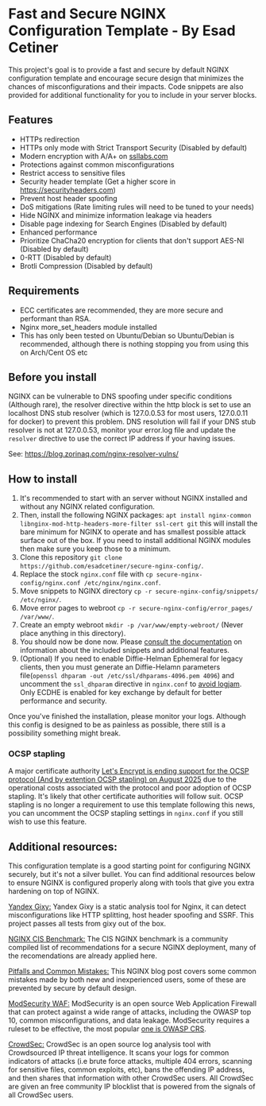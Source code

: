 # Fast and Secure NGINX Configuration Template - By Esad Cetiner
This project's goal is to provide a fast and secure by default NGINX configuration template and encourage secure design that minimizes the chances of misconfigurations and their impacts. Code snippets are also provided for additional functionality for you to include in your server blocks.

## Features
- HTTPs redirection
- HTTPs only mode with Strict Transport Security (Disabled by default)
- Modern encryption with A/A+ on [ssllabs.com](https://www.ssllabs.com/)
- Protections against common misconfigurations
- Restrict access to sensitive files
- Security header template (Get a higher score in https://securityheaders.com)
- Prevent host header spoofing
- DoS mitigations (Rate limiting rules will need to be tuned to your needs)
- Hide NGINX and minimize information leakage via headers
- Disable page indexing for Search Engines (Disabled by default)
- Enhanced performance
- Prioritize ChaCha20 encryption for clients that don't support AES-NI (Disabled by default)
- 0-RTT (Disabled by default)
- Brotli Compression (Disabled by default)

## Requirements
- ECC certificates are recommended, they are more secure and performant than RSA.
- Nginx more_set_headers module installed
- This has only been tested on Ubuntu/Debian so Ubuntu/Debian is recommended, although there is nothing stopping you from using this on Arch/Cent OS etc

## Before you install

NGINX can be vulnerable to DNS spoofing under specific conditions (Although rare), the resolver directive within the http block is set to use an localhost DNS stub resolver (which is 127.0.0.53 for most users, 127.0.0.11 for docker) to prevent this problem. DNS resolution will fail if your DNS stub resolver is not at 127.0.0.53, monitor your error.log file and update the `resolver` directive to use the correct IP address if your having issues.

See: https://blog.zorinaq.com/nginx-resolver-vulns/

## How to install

1. It's recommended to start with an server without NGINX installed and without any NGINX related configuration.
2. Then, install the following NGINX packages: `apt install nginx-common libnginx-mod-http-headers-more-filter ssl-cert git` this will install the bare minimum for NGINX to operate and has smallest possible attack surface out of the box. If you need to install additional NGINX modules then make sure you keep those to a minimum.
3. Clone this repository `git clone https://github.com/esadcetiner/secure-nginx-config/`.
4. Replace the stock `nginx.conf` file with `cp secure-nginx-config/nginx.conf /etc/nginx/nginx.conf`.
5. Move snippets to NGINX directory `cp -r secure-nginx-config/snippets/ /etc/nginx/`.
6. Move error pages to webroot `cp -r secure-nginx-config/error_pages/ /var/www/`.
7. Create an empty webroot `mkdir -p /var/www/empty-webroot/` (Never place anything in this directory).
8. You should now be done now. Please [consult the documentation](https://github.com/EsadCetiner/Secure-Nginx-Config/blob/main/docs.md) on information about the included snippets and additional features.
9. (Optional) If you need to enable Diffie-Helman Ephemeral for legacy clients, then you must generate an Diffie-Helamn parameters file(`openssl dhparam -out /etc/ssl/dhparams-4096.pem 4096`) and uncomment the `ssl_dhparam` directive in `nginx.conf` to [avoid logjam](https://weakdh.org/sysadmin.html). Only ECDHE is enabled for key exchange by default for better performance and security.

Once you've finished the installation, please monitor your logs. Although this config is designed to be as painless as possible, there still is a possibility something might break.

### OCSP stapling

A major certificate authority [Let's Encrypt is ending support for the OCSP protocol (And by extention OCSP stapling) on August 2025](https://letsencrypt.org/2024/12/05/ending-ocsp/) due to the operational costs associated with the protocol and poor adoption of OCSP stapling. It's likely that other certificate authorities will follow suit. OCSP stapling is no longer a requirement to use this template following this news, you can uncomment the OCSP stapling settings in `nginx.conf` if you still wish to use this feature.

## Additional resources:

This configuration template is a good starting point for configuring NGINX securely, but it's not a silver bullet. You can find additional resources below to ensure NGINX is configured properly along with tools that give you extra hardening on top of NGINX.

[Yandex Gixy:](https://github.com/yandex/gixy) Yandex Gixy is a static analysis tool for Nginx, it can detect misconfigurations like HTTP splitting, host header spoofing and SSRF. This project passes all tests from gixy out of the box.

[NGINX CIS Benchmark:](https://www.cisecurity.org/benchmark/nginx) The CIS NGINX benchmark is a community compiled list of recommendations for a secure NGINX deployment, many of the recomendations are already applied here.

[Pitfalls and Common Mistakes:](https://web.archive.org/web/20220505132803/https://www.nginx.com/resources/wiki/start/topics/tutorials/config_pitfalls/) This NGINX blog post covers some common mistakes made by both new and inexperienced users, some of these are prevented by secure by default design.

[ModSecurity WAF:](https://modsecurity.org) ModSecurity is an open source Web Application Firewall that can protect against a wide range of attacks, including the OWASP top 10, common misconfigurations, and data leakage. ModSecurity requires a ruleset to be effective, the most popular [one is OWASP CRS](https://coreruleset.org/).

[CrowdSec:](https://www.crowdsec.net/) CrowdSec is an open source log analysis tool with Crowdsourced IP threat intelligence. It scans your logs for common indicators of attacks (i.e brute force attacks, multiple 404 errors, scanning for sensitive files, common exploits, etc), bans the offending IP address, and then shares that information with other CrowdSec users. All CrowdSec are given an free community IP blocklist that is powered from the signals of all CrowdSec users.

